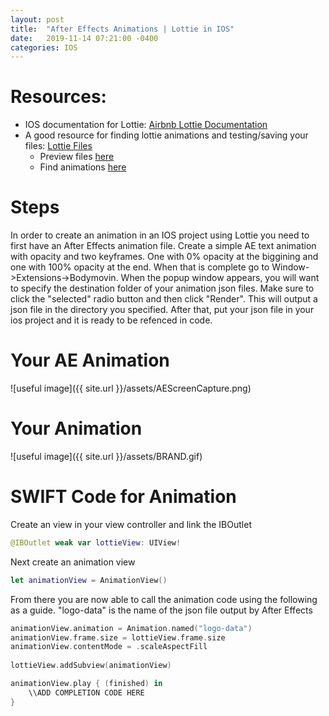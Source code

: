 ```yaml
---
layout: post
title:  "After Effects Animations | Lottie in IOS"
date:   2019-11-14 07:21:00 -0400
categories: IOS
---
```


# Resources:<br />
* IOS documentation for Lottie: <a href="https://airbnb.io/lottie/#/ios" target="_blank">Airbnb Lottie Documentation</a>
* A good resource for finding lottie animations and testing/saving your files: <a href="https://lottiefiles.com/" target="_blank">Lottie Files</a>
    * Preview files <a href="https://lottiefiles.com/preview" target="_blank">here</a>
    * Find animations <a href="https://lottiefiles.com/featured" target="_blank">here</a>

# Steps
In order to create an animation in an IOS project using Lottie you need to first have an After Effects animation file. Create a simple AE text animation with opacity and two keyframes. One with 0% opacity at the biggining and one with 100% opacity at the end. When that is complete go to Window->Extensions->Bodymovin. When the popup window appears, you will want to specify the destination folder of your animation json files. Make sure to click the "selected" radio button and then click "Render". This will output a json file in the directory you specified. After that, put your json file in your ios project and it is ready to be refenced in code. 

# Your AE Animation
![useful image]({{ site.url }}/assets/AEScreenCapture.png)

# Your Animation
![useful image]({{ site.url }}/assets/BRAND.gif)

# SWIFT Code for Animation
Create an view in your view controller and link the IBOutlet
```swift
@IBOutlet weak var lottieView: UIView!
```
Next create an animation view
```swift
let animationView = AnimationView()
```
From there you are now able to call the animation code using the following as a guide. "logo-data" is the name of the json file output by After Effects
```swift
animationView.animation = Animation.named("logo-data")
animationView.frame.size = lottieView.frame.size
animationView.contentMode = .scaleAspectFill
    
lottieView.addSubview(animationView)

animationView.play { (finished) in
    \\ADD COMPLETION CODE HERE
}
```

